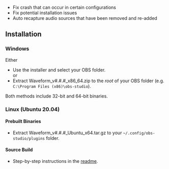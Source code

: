 - Fix crash that can occur in certain configurations
- Fix potential installation issues
- Auto recapture audio sources that have been removed and re-added

## Installation
### Windows
Either  
- Use the installer and select your OBS folder.  
or  
- Extract Waveform\_v#.#.#\_x86\_64.zip to the *root* of your OBS folder (e.g. `C:\Program Files (x86)\obs-studio`).

Both methods include 32-bit and 64-bit binaries.

### Linux (Ubuntu 20.04)
#### Prebuilt Binaries
- Extract Waveform\_v#.#.#\_Ubuntu\_x64.tar.gz to your `~/.config/obs-studio/plugins` folder.  

#### Source Build
- Step-by-step instructions in the [readme](https://github.com/phandasm/waveform/blob/master/README.md#linux-ubuntu-20043-lts).
